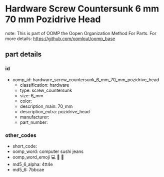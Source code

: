# Hardware Screw Countersunk 6 mm 70 mm Pozidrive Head  

note: This is part of OOMP the Oopen Organization Method For Parts. For more details: https://github.com/oomlout/oomp_base

##  part details





### id
* oomp_id: hardware_screw_countersunk_6_mm_70_mm_pozidrive_head
  * classification: hardware
  * type: screw_countersunk
  * size: 6_mm
  * color: 
  * description_main: 70_mm
  * description_extra: pozidrive_head
  * manufacturer: 
  * part_number: 

### other_codes
* short_code: 
* oomp_word: computer sushi jeans
* oomp_word_emoji :computer: :sushi: :jeans:
* md5_6_alpha: 4tt4e
* md5_6: 7bbcae